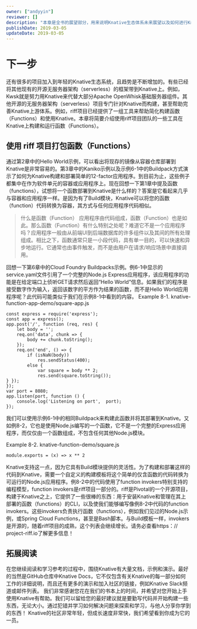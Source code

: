 ```yaml
---
owner: ["andyyin"]
reviewer: []
description: "本章是全书的展望部分，用来说明Knative生态体系未来展望以及如何进行Knative学习"
publishDate: 2019-03-05
updateDate: 2019-03-05
---
```


# 下一步
还有很多的项目加入到年轻的Knative生态系统，且趋势是不断增加的。有些已经将其他现有的开源无服务器架构（serverless）的框架带到Knative上。例如，Kwsk就是努力用Knative来代替大部分Apache OpenWhisk基础服务器组件。其他开源的无服务器架构（serverless）项目专门针对Knative而构建，甚至帮助完善Knative上游体系。例如，riff项目已经提供了一组工具来帮助简化构建函数（Functions）和使用Knative。本章将简要介绍使用riff项目团队的一些工具在Knative上构建和运行函数（Functions）。
## 使用 riff 项目打包函数（Functions）
通过第2章中的Hello World示例，可以看出将现存的镜像从容器仓库部署到Knative是非常容易的。第3章中的Kaniko示例以及示例6-1中的Buildpack方式演示了如何为Knative构建和部署简单的12-factor应用程序。到目前为止，这些例子都集中在作为软件单元的容器或应用程序上。现在回想一下第1章中提及函数（functions），试想将一个函数部署到Knative是什么样的？答案是它看起来几乎与容器和应用程序一样。是因为有了Build模块，Knative可以将您的函数（function）代码转换为容器，其方式与任何应用程序代码相似。
>什么是函数（Function）
>应用程序由代码组成，函数（Function）也是如此。那么函数（Function）有什么特别之处呢？难道它不是一个应用程序吗？应用程序一般由从前端UI到后端数据库的许多组件以及其间的所有处理组成。相比之下，函数通常只是一小段代码，具有单一目的，可以快速和异步地运行。它通常也由事件触发，而不是由用户在请求/响应场景中直接调用。

回想一下第6章中的Cloud Foundry Buildpacks示例。例6-1中显示的service.yaml文件引用了一个完整的Node.js Express应用程序，该应用程序的功能是在给定端口上侦听GET请求然后返回“Hello World”信息。如果我们的程序是接受数字作为输入，返回该数字的平方作为结果的函数，而不是Hello World应用程序呢？此代码可能类似于我们在示例8-1中看到的内容。
Example 8-1. knative-function-app-demo/square-app.js
```
const express = require('express');
const app = express();
app.post('/', function (req, res) {
    let body = '';
    req.on('data', chunk => {
        body += chunk.toString();
    });
    req.on('end', () => {
        if (isNaN(body))
            res.sendStatus(400);
        else {
            var square = body ** 2;
            res.send(square.toString());
} });
});
var port = 8080;
app.listen(port, function () {
    console.log('Listening on port',  port);
});

```
我们可以使用示例6-1中的相同Buildpack来构建此函数并将其部署到Knative。又如例8-2，它也是使用Node.js编写的一个函数，它不是一个完整的Express应用程序，而仅仅由一个函数组成，不包含任何其他Node.js模块。

Example 8-2. knative-function-demo/square.js
```
module.exports = (x) => x ** 2
```
Knative支持这一点，因为它具有Build模块提供的灵活性。为了构建和部署这样的代码到Knative，需要一个自定义的构建模板将这个简单的仅含函数的代码转换为可运行的Node.js应用程序。例8-2中的代码使用了function invokers特别支持的编程模型，function invokers是riff项目一部分的。riff是Pivotal的一个开源项目，构建于Knative之上，它提供了一些很棒的东西：用于安装Knative和管理在其上部署的函数（functions）的CLI，以及使我们能够编写像例8-2中代码的function invokers。这些invokers负责执行函数（functions），例如我们见过的Node.js示例，或Spring Cloud Functions，甚至是Bash脚本。与Build模板一样，invokers是开源的，随着riff项目的成熟，这个列表会继续增长。请务必查看https：// project-riff.io了解更多信息！

## 拓展阅读
在您继续阅读和学习参考的过程中，围绕Knative有大量文档，示例和演示。最好的当然是GitHub仓库中Knative Docs，它不仅包含有关Knative的每一部分如何工作的详细说明，而且还有更多的演示和加入社区的链接，例如Knative Slack频道或邮件列表。
我们非常感谢您花在我们的书本上的时间，并希望对您开始上手使用Knative有帮助。我们可以留给您的最好建议就是要勤写代码并开始构建一些东西，无论大小。通过犯错并学习如何解决问题来探索和学习，与他人分享你学到的东西！ Knative的社区非常年轻，但成长速度非常快，我们希望看到你成为它的一员。